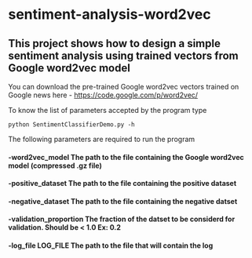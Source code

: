 # sentiment-analysis-word2vec

## This project shows how to design a simple sentiment analysis using trained vectors from Google word2vec model

You can download the pre-trained Google word2vec vectors trained on Google news here - https://code.google.com/p/word2vec/

To know the list of parameters accepted by the program type

    python SentimentClassifierDemo.py -h
    
The following parameters are required to run the program

#### -word2vec_model  The path to the file containing the Google word2vec model (compressed .gz file)
#### -positive_dataset The path to the file containing the positive dataset
#### -negative_dataset The path to the file containing the negative datset
#### -validation_proportion The fraction of the datset to be considerd for validation. Should be < 1.0 Ex: 0.2
#### -log_file LOG_FILE The path to the file that will contain the log
    


